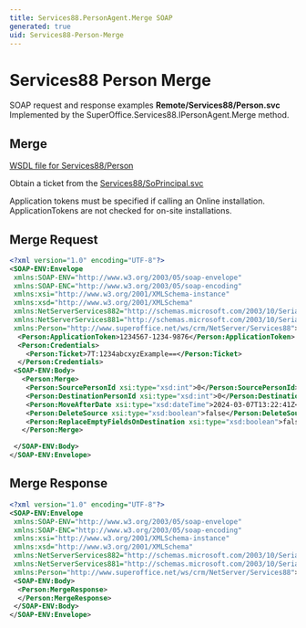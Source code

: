 ```yaml
---
title: Services88.PersonAgent.Merge SOAP
generated: true
uid: Services88-Person-Merge
---
```


# Services88 Person Merge

SOAP request and response examples **Remote/Services88/Person.svc**
Implemented by the <see cref="M:SuperOffice.Services88.IPersonAgent.Merge">SuperOffice.Services88.IPersonAgent.Merge</see> method.

## Merge





[WSDL file for Services88/Person](../Services88-Person.md)

Obtain a ticket from the [Services88/SoPrincipal.svc](../SoPrincipal/index.md)

Application tokens must be specified if calling an Online installation. ApplicationTokens are not checked for on-site installations.

## Merge Request

```xml
<?xml version="1.0" encoding="UTF-8"?>
<SOAP-ENV:Envelope
 xmlns:SOAP-ENV="http://www.w3.org/2003/05/soap-envelope"
 xmlns:SOAP-ENC="http://www.w3.org/2003/05/soap-encoding"
 xmlns:xsi="http://www.w3.org/2001/XMLSchema-instance"
 xmlns:xsd="http://www.w3.org/2001/XMLSchema"
 xmlns:NetServerServices882="http://schemas.microsoft.com/2003/10/Serialization/Arrays"
 xmlns:NetServerServices881="http://schemas.microsoft.com/2003/10/Serialization/"
 xmlns:Person="http://www.superoffice.net/ws/crm/NetServer/Services88">
  <Person:ApplicationToken>1234567-1234-9876</Person:ApplicationToken>
  <Person:Credentials>
    <Person:Ticket>7T:1234abcxyzExample==</Person:Ticket>
  </Person:Credentials>
 <SOAP-ENV:Body>
   <Person:Merge>
    <Person:SourcePersonId xsi:type="xsd:int">0</Person:SourcePersonId>
    <Person:DestinationPersonId xsi:type="xsd:int">0</Person:DestinationPersonId>
    <Person:MoveAfterDate xsi:type="xsd:dateTime">2024-03-07T13:22:41Z</Person:MoveAfterDate>
    <Person:DeleteSource xsi:type="xsd:boolean">false</Person:DeleteSource>
    <Person:ReplaceEmptyFieldsOnDestination xsi:type="xsd:boolean">false</Person:ReplaceEmptyFieldsOnDestination>
   </Person:Merge>

 </SOAP-ENV:Body>
</SOAP-ENV:Envelope>

```


## Merge Response

```xml
<?xml version="1.0" encoding="UTF-8"?>
<SOAP-ENV:Envelope
 xmlns:SOAP-ENV="http://www.w3.org/2003/05/soap-envelope"
 xmlns:SOAP-ENC="http://www.w3.org/2003/05/soap-encoding"
 xmlns:xsi="http://www.w3.org/2001/XMLSchema-instance"
 xmlns:xsd="http://www.w3.org/2001/XMLSchema"
 xmlns:NetServerServices882="http://schemas.microsoft.com/2003/10/Serialization/Arrays"
 xmlns:NetServerServices881="http://schemas.microsoft.com/2003/10/Serialization/"
 xmlns:Person="http://www.superoffice.net/ws/crm/NetServer/Services88">
 <SOAP-ENV:Body>
  <Person:MergeResponse>
  </Person:MergeResponse>
 </SOAP-ENV:Body>
</SOAP-ENV:Envelope>

```

